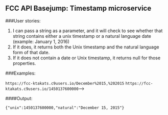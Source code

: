 ## FCC API Basejump: Timestamp microservice

###User stories:

1. I can pass a string as a parameter, and it will check to see whether that string  contains either a unix timestamp or a natural language date (example: January 1, 2016)
2. If it does, it returns both the Unix timestamp and the natural language form of that date.
3. If it does not contain a date or Unix timestamp, it returns null for those properties.
            
            
###Examples:

`https://fcc-ktakats.c9users.io/December%2015,%202015`
`https://fcc-ktakats.c9users.io/1450137600000`-->
            
####Output:

`{"unix":1450137600000,"natural":"December 15, 2015"}`